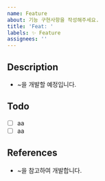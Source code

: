 ```yaml
---
name: Feature
about: 기능 구현사항을 작성해주세요.
title: 'Feat: '
labels: ✨ Feature
assignees: ''
---
```


## Description

- ~을 개발할 예정입니다.

## Todo

- [ ] aa
- [ ] aa

## References

- ~을 참고하여 개발합니다.
